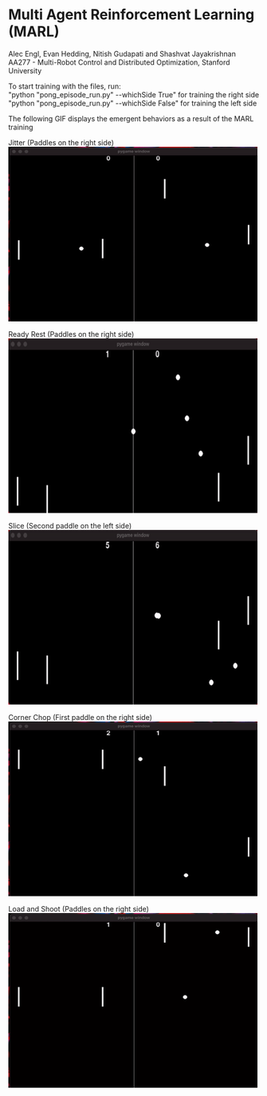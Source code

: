 # Multi Agent Reinforcement Learning (MARL)
Alec Engl, Evan Hedding, Nitish Gudapati and Shashvat Jayakrishnan
AA277 - Multi-Robot Control and Distributed Optimization, Stanford University

To start training with the files, run:\
"python "pong_episode_run.py" --whichSide True" for training the right side\
"python "pong_episode_run.py" --whichSide False" for training the left side

The following GIF displays the emergent behaviors as a result of the MARL training

Jitter (Paddles on the right side)\
<img src="https://github.com/gnitish18/Multi-Robot_Reinforcement_Learning/blob/main/Emergent_Behavior-Gifs/Jitter.gif" width="500" height="350">

Ready Rest (Paddles on the right side)\
<img src="https://github.com/gnitish18/Multi-Robot_Reinforcement_Learning/blob/main/Emergent_Behavior-Gifs/ReadyRest.gif" width="500" height="350">

Slice (Second paddle on the left side)\
<img src="https://github.com/gnitish18/Multi-Robot_Reinforcement_Learning/blob/main/Emergent_Behavior-Gifs/Slice.gif" width="500" height="350">

Corner Chop (First paddle on the right side)\
<img src="https://github.com/gnitish18/Multi-Robot_Reinforcement_Learning/blob/main/Emergent_Behavior-Gifs/CornerChop.gif" width="500" height="350">

Load and Shoot (Paddles on the right side)\
<img src="https://github.com/gnitish18/Multi-Robot_Reinforcement_Learning/blob/main/Emergent_Behavior-Gifs/LoadShoot.gif" width="500" height="350">
